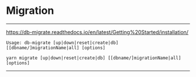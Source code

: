 # Migration
---------

https://db-migrate.readthedocs.io/en/latest/Getting%20Started/installation/

  ```
  Usage: db-migrate [up|down|reset|create|db] [[dbname/]migrationName|all] [options]

  yarn migrate [up|down|reset|create|db] [[dbname/]migrationName|all] [options]
  ```
---------
